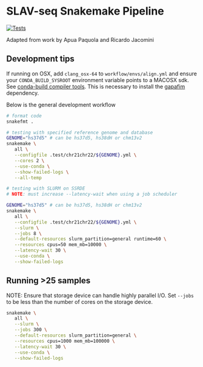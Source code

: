 # SLAV-seq Snakemake Pipeline

[![Tests](https://github.com/mikecuoco/sz_slavseq/actions/workflows/main.yml/badge.svg)](https://github.com/mikecuoco/sz_slavseq/actions/workflows/main.yml)

Adapted from work by Apua Paquola and Ricardo Jacomini

## Development tips

If running on OSX, add `clang_osx-64` to `workflow/envs/align.yml` and ensure your `CONDA_BUILD_SYSROOT` environment variable points to a MACOSX sdk. See [conda-build compiler tools](https://docs.conda.io/projects/conda-build/en/latest/resources/compiler-tools.html). This is necessary to install the [gapafim](https://github.com/apuapaquola/gapafim) dependency.

Below is the general development workflow

```bash
# format code
snakefmt .

# testing with specified reference genome and database
GENOME="hs37d5" # can be hs37d5, hs38dH or chm13v2
snakemake \
   all \
   --configfile .test/chr21chr22/${GENOME}.yml \
   --cores 2 \
   --use-conda \
   --show-failed-logs \
   --all-temp

# testing with SLURM on SSRDE
# NOTE: must increase --latency-wait when using a job scheduler

GENOME="hs37d5" # can be hs37d5, hs38dH or chm13v2
snakemake \
   all \
   --configfile .test/chr21chr22/${GENOME}.yml \
   --slurm \
   --jobs 8 \
   --default-resources slurm_partition=general runtime=60 \
   --resources cpus=50 mem_mb=10000 \
   --latency-wait 30 \
   --use-conda \
   --show-failed-logs
```

## Running >25 samples

NOTE: Ensure that storage device can handle highly parallel I/O. Set `--jobs` to be less than the number of cores on the storage device.

```bash
snakemake \
   all \
   --slurm \
   --jobs 300 \
   --default-resources slurm_partition=general \
   --resources cpus=1000 mem_mb=100000 \
   --latency-wait 30 \
   --use-conda \
   --show-failed-logs
```
